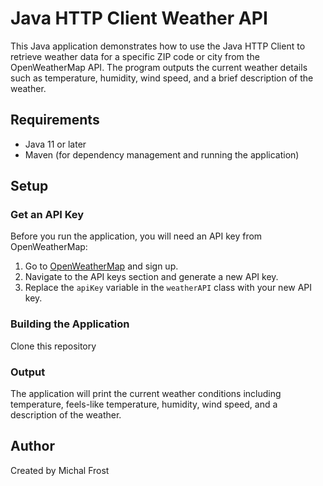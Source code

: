 # Java HTTP Client Weather API

This Java application demonstrates how to use the Java HTTP Client to retrieve weather data for a specific ZIP code or city from the OpenWeatherMap API. The program outputs the current weather details such as temperature, humidity, wind speed, and a brief description of the weather.

## Requirements

- Java 11 or later
- Maven (for dependency management and running the application)

## Setup

### Get an API Key

Before you run the application, you will need an API key from OpenWeatherMap:

1. Go to [OpenWeatherMap](https://openweathermap.org/api) and sign up.
2. Navigate to the API keys section and generate a new API key.
3. Replace the `apiKey` variable in the `weatherAPI` class with your new API key.

### Building the Application

Clone this repository

### Output
The application will print the current weather conditions including temperature, feels-like temperature, humidity, wind speed, and a description of the weather.

## Author
Created by Michal Frost